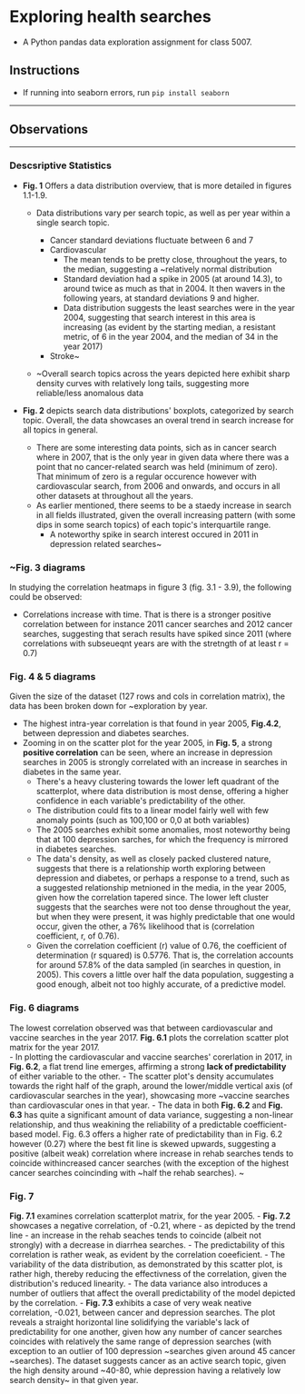 # Exploring health searches
- A Python pandas data exploration assignment for class 5007.

## Instructions
- If running into seaborn errors, run `pip install seaborn` 
___
## Observations
___
### Descsriptive Statistics
- **Fig. 1** Offers a data distribution overview, that is more detailed in figures 1.1-1.9.
    - Data distributions vary per search topic, as well as per year within a single search topic. 
        - Cancer standard deviations fluctuate between 6 and 7 
        - Cardiovascular 
            - The mean tends to be pretty close, throughout the years, to the median, suggesting a ~relatively normal distribution
            - Standard deviation had a spike in 2005 (at around 14.3), to around twice as much as that in 2004. It then wavers in the following years, at standard deviations 9 and higher. 
            - Data distribution suggests the least searches were in the year 2004, suggesting that search interest in this area is increasing (as evident by the starting median, a resistant metric, of 6 in the year 2004, and the median of 34 in the year 2017)
        - Stroke~

    - ~Overall search topics across the years depicted here exhibit sharp density curves with relatively long tails, suggesting more reliable/less anomalous data

- **Fig. 2** depicts search data distributions' boxplots, categorized by search topic. Overall, the data showcases an overal trend in search increase for all topics in general. 
    - There are some interesting data points, sich as in cancer search where in 2007, that is the only year in given data where there was a point that no cancer-related search was held (minimum of zero). That minimum of zero is a regular occurence however with cardiovascular search, from 2006 and onwards, and occurs in all other datasets at throughout all the years. 
    - As earlier mentioned, there seems to be a staedy increase in search in all fields illustrated, given the overall increasing pattern (with some dips in some search topics) of each topic's interquartile range. 
        - A noteworthy spike in search interest occured in 2011 in depression related searches~

### ~Fig. 3 diagrams
In studying the correlation heatmaps in figure 3 (fig. 3.1 - 3.9), the following could be observed:
- Correlations increase with time. That is there is a stronger positive correlation between for instance 2011 cancer searches and 2012 cancer searches, suggesting that serach results have spiked since 2011 (where correlations with subseueqnt years are with the stretngth of at least r = 0.7)

### Fig. 4 & 5 diagrams
Given the size of the dataset (127 rows and cols in correlation matrix), the data has been broken down for ~exploration by year.
- The highest intra-year correlation is that found in year 2005, **Fig.4.2**, between depression and diabetes searches. 
- Zooming in on the scatter plot for the year 2005, in **Fig. 5**, a strong **positive correlation** can be seen, where an increase in depression searches in 2005 is strongly correlated with an increase in searches in diabetes in the same year. 
    - There's a heavy clustering towards the lower left quadrant of the scatterplot, where data distribution is most dense, offering a higher confidence in each variable's predictability of the other.
    - The distribution could fits to a linear model fairly well with few anomaly points (such as 100,100 or 0,0 at both variables)
    - The 2005 searches exhibit some anomalies, most noteworthy being that at 100 depression sarches, for which the frequency is mirrored in diabetes searches.
    - The data's density, as well as closely packed clustered nature, suggests that there is a relationship worth exploring between depression and diabetes, or perhaps a response to a trend, such as a suggested relationship metnioned in the media, in the year 2005, given how the correlation tapered since. The lower left cluster suggests that the searches were not too dense throughout the year, but when they were present, it was highly predictable that one would occur, given the other, a 76% likelihood that is (correlation coefficient, r, of 0.76).
    - Given the correlation coefficient (r) value of 0.76, the coefficient of determination (r squared) is 0.5776. That is, the correlation accounts for around 57.8% of the data sampled (in searches in question, in 2005). This covers a little over half the data population, suggesting a good enough, albeit not too highly accurate, of a predictive model.  
      
### Fig. 6 diagrams 
The lowest correlation observed was that between cardiovascular and vaccine searches in the year 2017. **Fig. 6.1** plots the correlation scatter plot matrix for the year 2017.   
    - In plotting the cardiovascular and vaccine searches' corerlation in 2017, in **Fig. 6.2**, a flat trend line emerges, affirming a strong **lack of predictability** of either variable to the other. 
    - The scatter plot's density accumulates towards the right half of the graph, around the lower/middle vertical axis (of cardiovascular searches in the year), showcasing more ~vaccine searches than cardiovascular ones in that year. 
    - The data in both **Fig. 6.2** and **Fig. 6.3** has quite a significant amount of data variance, suggesting a non-linear relationship, and thus weakining the reliability of a predictable coefficient-based model. Fig. 6.3  offers a higher rate of predictability than in Fig. 6.2 however (0.27) where the best fit line is skewed upwards, suggesting a positive (albeit weak) correlation where increase in rehab searches tends to coincide withincreased cancer searches (with the exception of the highest cancer searches coincinding with ~half the rehab searches). ~

### Fig. 7 
**Fig. 7.1** examines correlation scatterplot matrix, for the year 2005. 
    - **Fig. 7.2** showcases a negative correlation, of -0.21, where - as depicted by the trend line - an increase in the rehab seaches tends to coincide (albeit not strongly) with a decrease in diarrhea searches. 
        - The predictability of this correlation is rather weak, as evident by the correlation coeeficient.
        - The variability of the data distribution, as demonstrated by this scatter plot, is rather high, thereby reducing the effectivness of the correlation, given the distribution's reduced linearity.
        - The data variance also introduces a number of outliers that affect the overall predictability of the model depicted by the correlation. 
    - **Fig. 7.3** exhibits a case of very weak neative correlation, -0.021, between cancer and depression searches. The plot reveals a straight horizontal line solidifying the variable's lack of predictability for one another, given how any number of cancer searches coincides with relatively the same range of depression searches (with exception to an outlier of 100 depression ~searches given around 45 cancer ~searches). The dataset suggests cancer as an active search topic, given the high density around ~40-80, whie depression having a relatively low search density~ in that given year. 
